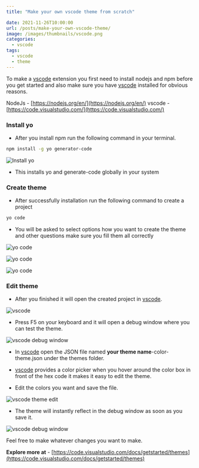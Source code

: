 ```yaml
---
title: "Make your own vscode theme from scratch"

date: 2021-11-26T10:00:00
url: /posts/make-your-own-vscode-theme/
image: /images/thumbnails/vscode.png
categories:
  - vscode
tags:
  - vscode
  - theme
---
```


To make a [vscode](https://code.visualstudio.com) extension you first need to install nodejs and npm before you get started and also make sure you have [vscode](https://code.visualstudio.com) installed for obvious reasons.

NodeJs - [https://nodejs.org/en/](https://nodejs.org/en/)
vscode - [https://code.visualstudio.com/](https://code.visualstudio.com/)

### Install yo

- After you install npm run the following command in your terminal.

```sh
npm install -g yo generator-code
```

![Install yo](/images/2021/make-your-own-vscode-theme/install-yo.png)

- This installs yo and generate-code globally in your system

### Create theme

- After successfully installation run the following command to create a project

```sh
yo code
```

- You will be asked to select options how you want to create the theme and other questions make sure you fill them all correctly

![yo code](/images/2021/make-your-own-vscode-theme/yo-code-color-theme.png)

![yo code](/images/2021/make-your-own-vscode-theme/yo-code-theme-create-type.png)

![yo code](/images/2021/make-your-own-vscode-theme/yo-code-finish.png)

### Edit theme

- After you finished it will open the created project in [vscode](https://code.visualstudio.com).

![vscode](/images/2021/make-your-own-vscode-theme/theme-folder.png)

- Press F5 on your keyboard and it will open a debug window where you can test the theme.

![vscode debug window](/images/2021/make-your-own-vscode-theme/debug-window-no-theme.png)

- In [vscode](https://code.visualstudio.com) open the JSON file named **your theme name**-color-theme.json under the themes folder.

- [vscode](https://code.visualstudio.com) provides a color picker when you hover around the color box in front of the hex code it makes it easy to edit the theme.

- Edit the colors you want and save the file.

![vscode theme edit](/images/2021/make-your-own-vscode-theme/theme-code.png)

- The theme will instantly reflect in the debug window as soon as you save it.

![vscode debug window](/images/2021/make-your-own-vscode-theme/debug-window-theme.png)

Feel free to make whatever changes you want to make.

**Explore more at** - [https://code.visualstudio.com/docs/getstarted/themes](https://code.visualstudio.com/docs/getstarted/themes)
